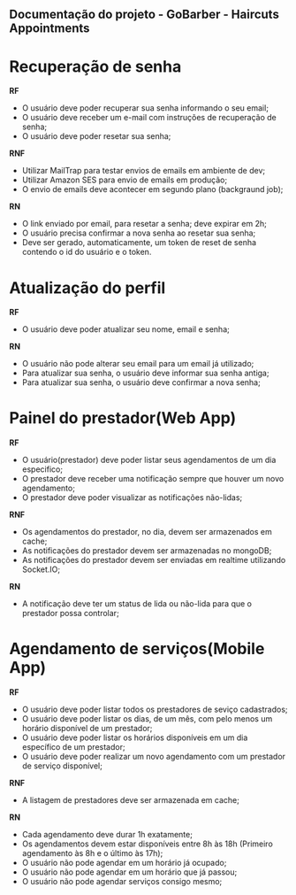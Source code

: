 ## Documentação do projeto - GoBarber - Haircuts Appointments

# Recuperação de senha

**RF**

- O usuário deve poder recuperar sua senha informando o seu email;
- O usuário deve receber um e-mail com instruções de recuperação de senha;
- O usuário deve poder resetar sua senha;

**RNF**

- Utilizar MailTrap para testar envios de emails em ambiente de dev;
- Utilizar Amazon SES para envio de emails em produção;
- O envio de emails deve acontecer em segundo plano (backgraund job);

**RN**

- O link enviado por email, para resetar a senha; deve expirar em 2h;
- O usuário precisa confirmar a nova senha ao resetar sua senha;
- Deve ser gerado, automaticamente, um token de reset de senha contendo o id do usuário e o token.


# Atualização do perfil

**RF**

- O usuário deve poder atualizar seu nome, email e senha;


**RN**

- O usuário não pode alterar seu email para um email já utilizado;
- Para atualizar sua senha, o usuário deve informar sua senha antiga;
- Para atualizar sua senha, o usuário deve confirmar a nova senha;


# Painel do prestador(Web App)

**RF**

- O usuário(prestador) deve poder listar seus agendamentos de um dia especifico;
- O prestador deve receber uma notificação sempre que houver um novo agendamento;
- O prestador deve poder visualizar as notificações não-lidas;


**RNF**

- Os agendamentos do prestador, no dia, devem ser armazenados em cache;
- As notificações do prestador devem ser armazenadas no mongoDB;
- As notificações do prestador devem ser enviadas em realtime utilizando Socket.IO;


**RN**

- A notificação deve ter um status de lida ou não-lida para que o prestador possa controlar;


# Agendamento de serviços(Mobile App)

**RF**

- O usuário deve poder listar todos os prestadores de seviço cadastrados;
- O usuário deve poder listar os dias, de um mês, com pelo menos um horário disponível de um prestador;
- O usuário deve poder listar os horários disponíveis em um dia específico de um prestador;
- O usuário deve poder realizar um novo agendamento com um prestador de serviço disponível;


**RNF**

- A listagem de prestadores deve ser armazenada em cache;


**RN**

- Cada agendamento deve durar 1h exatamente;
- Os agendamentos devem estar disponíveis entre 8h às 18h (Primeiro agendamento às 8h e o último às 17h);
- O usuário não pode agendar em um horário já ocupado;
- O usuário não pode agendar em um horário que já passou;
- O usuário não pode agendar serviços consigo mesmo;
